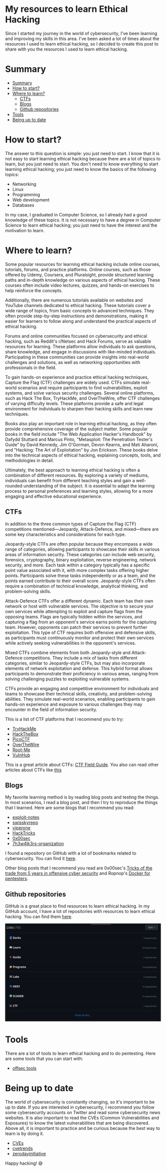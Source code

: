 # My resources to learn Ethical Hacking


Since I started my journey in the world of cybersecurity, I've been learning and improving my skills in this area. I've been asked a lot of times about the resources I used to learn ethical hacking, so I decided to create this post to share with you the resources I used to learn ethical hacking.


# Summary
- [Summary](#summary)
- [How to start?](#how-to-start)
- [Where to learn?](#where-to-learn)
  - [CTFs](#ctfs)
  - [Blogs](#blogs)
  - [Github repositories](#github-repositories)
- [Tools](#tools)
- [Being up to date](#being-up-to-date)



# How to start?

The answer to this question is simple: you just need to start. I know that it is not easy to start learning ethical hacking because there are a lot of topics to learn, but you just need to start. You don't need to know everything to start learning ethical hacking; you just need to know the basics of the following topics:

- Networking
- Linux
- Programming
- Web development
- Databases

In my case, I graduated in Computer Science, so I already had a good knowledge of these topics. It is not necessary to have a degree in Computer Science to learn ethical hacking; you just need to have the interest and the motivation to learn.

# Where to learn?

Some popular resources for learning ethical hacking include online courses, tutorials, forums, and practice platforms. Online courses, such as those offered by Udemy, Coursera, and Pluralsight, provide structured learning paths and in-depth knowledge on various aspects of ethical hacking. These courses often include video lectures, quizzes, and hands-on exercises to help reinforce the concepts.

Additionally, there are numerous tutorials available on websites and YouTube channels dedicated to ethical hacking. These tutorials cover a wide range of topics, from basic concepts to advanced techniques. They often provide step-by-step instructions and demonstrations, making it easier for learners to follow along and understand the practical aspects of ethical hacking.

Forums and online communities focused on cybersecurity and ethical hacking, such as Reddit's r/Netsec and Hack Forums, serve as valuable resources for learning. These platforms allow individuals to ask questions, share knowledge, and engage in discussions with like-minded individuals. Participating in these communities can provide insights into real-world challenges and solutions, as well as networking opportunities with professionals in the field.

To gain hands-on experience and practice ethical hacking techniques, Capture the Flag (CTF) challenges are widely used. CTFs simulate real-world scenarios and require participants to find vulnerabilities, exploit systems, and solve various security challenges. Several online platforms, such as Hack The Box, TryHackMe, and OverTheWire, offer CTF challenges of varying difficulty levels. These platforms provide a safe and legal environment for individuals to sharpen their hacking skills and learn new techniques.

Books also play an important role in learning ethical hacking, as they often provide comprehensive coverage of the subject matter. Some popular books in the field include "The Web Application Hacker's Handbook" by Dafydd Stuttard and Marcus Pinto, "Metasploit: The Penetration Tester's Guide" by David Kennedy, Jim O'Gorman, Devon Kearns, and Mati Aharoni, and "Hacking: The Art of Exploitation" by Jon Erickson. These books delve into the technical aspects of ethical hacking, explaining concepts, tools, and methodologies in detail.

Ultimately, the best approach to learning ethical hacking is often a combination of different resources. By exploring a variety of mediums, individuals can benefit from different teaching styles and gain a well-rounded understanding of the subject. It is essential to adapt the learning process to personal preferences and learning styles, allowing for a more engaging and effective educational experience.

## CTFs
In addition to the three common types of Capture the Flag (CTF) competitions mentioned—Jeopardy, Attack-Defence, and mixed—there are some key characteristics and considerations for each type.

Jeopardy-style CTFs are often popular because they encompass a wide range of categories, allowing participants to showcase their skills in various areas of information security. These categories can include web security, forensics, cryptography, binary exploitation, reverse engineering, network security, and more. Each task within a category typically has a specific point value associated with it, with more complex tasks offering higher points. Participants solve these tasks independently or as a team, and the points earned contribute to their overall score. Jeopardy-style CTFs often require a combination of technical knowledge, analytical thinking, and problem-solving skills.

Attack-Defence CTFs offer a different dynamic. Each team has their own network or host with vulnerable services. The objective is to secure your own services while attempting to exploit and capture flags from the opposing teams. Flags are typically hidden within the services, and capturing a flag from an opponent's service earns points for the capturing team. However, opponents can patch their services to prevent further exploitation. This type of CTF requires both offensive and defensive skills, as participants must continuously monitor and protect their own services while actively seeking vulnerabilities in the opponent's services.

Mixed CTFs combine elements from both Jeopardy-style and Attack-Defence competitions. They include a mix of tasks from different categories, similar to Jeopardy-style CTFs, but may also incorporate elements of network exploitation and defense. This hybrid format allows participants to demonstrate their proficiency in various areas, ranging from solving challenging puzzles to exploiting vulnerable systems.

CTFs provide an engaging and competitive environment for individuals and teams to showcase their technical skills, creativity, and problem-solving abilities. They simulate real-world scenarios, enabling participants to gain hands-on experience and exposure to various challenges they may encounter in the field of information security.

This is a list of CTF platforms that I recommend you to try:

- [TryHackMe](https://tryhackme.com/)
- [HackTheBox](https://www.hackthebox.eu/)
- [PicoCTF](https://picoctf.org/)
- [OverTheWire](https://overthewire.org/wargames/)
- [Root-Me](https://www.root-me.org/?lang=en)
- [VulnHub](https://www.vulnhub.com/)

This is a great article about CTFs: [CTF Field Guide](https://trailofbits.github.io/ctf/). You also can read other articles about CTFs like [this](https://jaimelightfoot.com/blog/so-you-want-to-ctf-a-beginners-guide/)

## Blogs
My favorite learning method is by reading blog posts and testing the things. In most scenarios, I read a blog post, and then I try to reproduce the things that I learned. Here are some blogs that I recommend you read:

- [exploit-notes](https://exploit-notes.hdks.org/)
- [swisskyrepo](https://swisskyrepo.github.io/)
- [viperone](https://viperone.gitbook.io/pentest-everything/)
- [HackTricks](https://book.hacktricks.xyz/)
- [0x00sec](https://0x00sec.org/)
- [7h3w4lk3rs-organization](https://7h3w4lk3rs-organization.gitbook.io/the-hive/)

I found a repository on GitHub with a lot of bookmarks related to cybersecurity. You can find it [here](https://github.com/kargisimos/offensive-bookmarks).

Other blog posts that I recommend you read are 0x00sec's [Tricks of the trade from 5 years in offensive cyber security](https://0x00sec.org/t/tricks-of-the-trade-from-5-years-in-offensive-cyber-security/15794) and Ropnop's [Docker for pentesters](https://blog.ropnop.com/docker-for-pentesters/).

## Github repositories
GitHub is a great place to find resources to learn ethical hacking. In my GitHub account, I have a lot of repositories with resources to learn ethical hacking. You can find them [here](https://github.com/h4ndsh?tab=stars). 

![Stars](starsGithub.png "Stars in my github account")


# Tools
There are a lot of tools to learn ethical hacking and to do pentesting. Here are some tools that you can start with:
- [offsec tools](https://offsec.tools/)

# Being up to date

The world of cybersecurity is constantly changing, so it's important to be up to date. If you are interested in cybersecurity, I recommend you follow some cybersecurity accounts on Twitter and read some cybersecurity news websites. It is also important to read the CVEs (Common Vulnerabilities and Exposures) to know the latest vulnerabilities that are being discovered.
Above all, it is important to practice and be curious because the best way to learn is by doing it.

- [CVEs](https://cve.mitre.org/)
- [cvetrends](https://cvetrends.com/)
- [zerodayinitiative](https://www.zerodayinitiative.com/advisories/published/)


Happy hacking! :smile:
